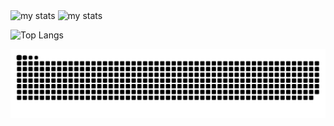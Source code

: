 
<img alt="my stats" src="https://github-readme-stats.vercel.app/api?username=Cornsigliere"/>

<img alt="my stats" src="(https://github-readme-stats.vercel.app/api?username=Cornsigliere&show_icons=true&theme=transparent">



![Top Langs](https://github-readme-stats.vercel.app/api/top-langs/?username=Cornsigliere&layout=compact&theme=transparent)


![snake gif](https://github.com/Cornsigliere/Cornsigliere/blob/output/github-contribution-grid-snake-dark.svg?palette=github-dark)
